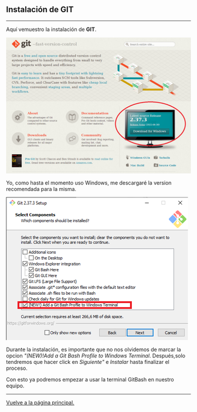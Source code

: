 ## Instalación de GIT
___
Aquí vemuestro la instalación de **GIT**.

![IMAGENWEB](/gitweb.png)

Yo, como hasta el momento uso Windows, me descargaré la version recomendada para la misma.

![INSTALL](/gitinstalacion.png)

Durante la instalación, es importante que no nos olvidemos de marcar la opcion *"(NEW)!Add a Git Bash Profile to Windows Terminal*. Después,solo tendremos que hacer click en *Siguiente"* e *Instalar* hasta finalizar el proceso.

Con esto ya podremos empezar a usar la terminal GitBash en nuestro equipo.
___
[Vuelve a la página principal.](/README.md)
